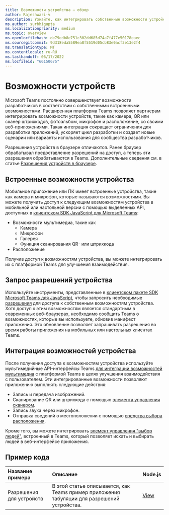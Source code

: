```yaml
---
title: Возможности устройства — обзор
author: Rajeshwari-v
description: Узнайте, как интегрировать собственные возможности устройства, такие как камера, изображение, мультимедиа, микрофон, QR-код и т. д. с Microsoft Teams приложения.
ms.author: surbhigupta
ms.localizationpriority: medium
ms.topic: overview
ms.openlocfilehash: de79edb8e751c302dd685d74a7f477e50178eaec
ms.sourcegitcommit: 9d318eda5589ea8f5519d05cb83e0acf3e13e2f4
ms.translationtype: MT
ms.contentlocale: ru-RU
ms.lasthandoff: 06/17/2022
ms.locfileid: "66150675"
---
```

# <a name="device-capabilities"></a>Возможности устройств

Microsoft Teams постоянно совершенствует возможности разработчиков в соответствии с собственными встроенными возможностями. Расширенная платформа Teams позволяет партнерам интегрировать возможности устройств, такие как камера, QR или сканер штрихкодов, фотоальбом, микрофон и расположение, со своими веб-приложениями. Такая интеграция сокращает ограничения для разработки приложений, ускоряет цикл разработки и создает новые сценарии или варианты использования для сообщества разработчиков.

Разрешения устройств в браузере отличаются. Ранее браузер обрабатывал предоставление разрешений на доступ, а теперь эти разрешения обрабатываются в Teams. Дополнительные сведения см. в статье [Разрешения устройств в браузере](browser-device-permissions.md).

## <a name="native-device-capabilities"></a>Встроенные возможности устройства

Мобильное приложение или ПК имеет встроенные устройства, такие как камера и микрофон, которые называются возможностями. Вы можете получить доступ к следующим возможностям устройства в мобильной или настольной версии с помощью выделенных API, доступных в [клиентском SDK JavaScript для Microsoft Teams](/javascript/api/overview/msteams-client?view=msteams-client-js-latest&preserve-view=true):

* Возможности мультимедиа, такие как
  * Камера
  * Микрофон
  * Галерея
  * Функция сканирования QR- или штрихкода
* Расположение

Получив доступ к возможностям устройства, вы можете интегрировать их с платформой Teams для улучшения взаимодействия.

## <a name="request-device-permissions"></a>Запрос разрешений устройства

Используйте инструменты, представленные в [клиентском пакете SDK Microsoft Teams для JavaScript](/javascript/api/overview/msteams-client?view=msteams-client-js-latest&preserve-view=true), чтобы запросить необходимые [разрешения](native-device-permissions.md) для доступа к собственным возможностям устройства. Хотя доступ к этим возможностям является стандартным в современных веб-браузерах, необходимо сообщить Teams о возможностях, которые вы используете, обновив манифест приложения. Это обновление позволяет запрашивать разрешения во время работы приложения на мобильных или настольных клиентах Teams.

## <a name="integrate-device-capabilities"></a>Интеграция возможностей устройства

После получения доступа к возможностям устройства используйте мультимедийные API-интерфейсы Teams [ для интеграции возможностей мультимедиа](media-capabilities.md) с платформой Teams в целях улучшения взаимодействия с пользователем. Эти интегрированные возможности позволяют приложению выполнять следующие действия:

* Запись и передача изображений.
* Сканирование QR или штрихкода с помощью [элемента управления сканером](qr-barcode-scanner-capability.md).
* Запись звука через микрофон.
* Отправка сведений о местоположении с помощью [средства выбора расположения](location-capability.md).

Кроме того, вы можете интегрировать [элемент управления "выбор людей"](people-picker-capability.md), встроенный в Teams, который позволяет искать и выбирать людей в веб-интерфейсе приложения.

## <a name="code-sample"></a>Пример кода

| Название примера           | Описание | Node.js    |
|:---------------------|:--------------|:---------|
|Разрешения для устройств | В этой статье описывается, как Teams пример приложения табуляции для разрешений устройства. |[View](<https://github.com/OfficeDev/Microsoft-Teams-Samples/tree/main/samples/tab-device-permissions/nodejs>)|
